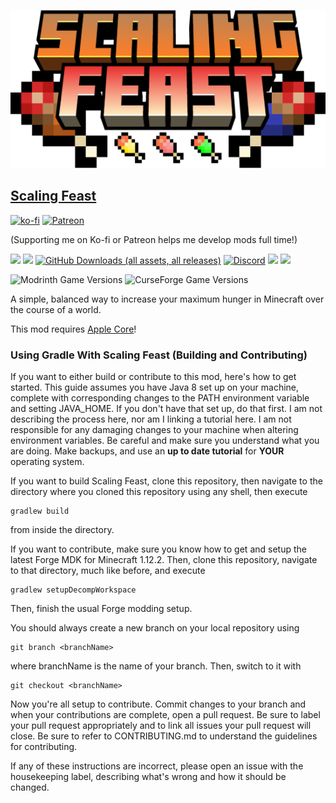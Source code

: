 ![](images/sflogo2.png)

## [Scaling Feast](https://www.curseforge.com/minecraft/mc-mods/scaling-feast)

[![ko-fi](https://ko-fi.com/img/githubbutton_sm.svg)](https://ko-fi.com/X8X5G4LPG) [![Patreon](https://i.imgur.com/JkRflNx.png)](https://www.patreon.com/join/Yeelp)

(Supporting me on Ko-fi or Patreon helps me develop mods full time!)

[![](https://img.shields.io/modrinth/dt/OYZ3QMMT?style=flat&logo=modrinth&label=Modrinth%20Downloads&color=00af5c)](https://modrinth.com/mod/distinct-damage-descriptions)
[![](https://img.shields.io/curseforge/dt/370995?style=flat&logo=curseforge&logoColor=f16436&label=CurseForge%20Downloads&color=f16436)](https://www.curseforge.com/minecraft/mc-mods/scaling-feast)
[![GitHub Downloads (all assets, all releases)](https://img.shields.io/github/downloads/yeelp/Scaling-Feast/total?style=flat&logo=github&label=GitHub%20Downloads&color=white)](https://github.com/yeelp/Scaling-Feast/releases) 
[![Discord](https://img.shields.io/discord/750481601107853373?style=flat&logo=discord&logoColor=white&color=5662f6)](https://discord.gg/hwzWdXQ)
![](https://img.shields.io/github/v/release/yeelp/Scaling-Feast?include_prereleases)
[![](https://img.shields.io/github/issues/yeelp/scaling-feast)](https://github.com/yeelp/Scaling-Feast/issues)

![Modrinth Game Versions](https://img.shields.io/modrinth/game-versions/OYZ3QMMT?style=flat&logo=modrinth&label=Available%20For&color=00af5c) ![CurseForge Game Versions](https://img.shields.io/curseforge/game-versions/370995?style=flat&logo=curseforge&label=Available%20For&color=f16436)

A simple, balanced way to increase your maximum hunger in Minecraft over the course of a world.

This mod requires [Apple Core](https://www.curseforge.com/minecraft/mc-mods/applecore)!
 
### Using Gradle With Scaling Feast (Building and Contributing)

If you want to either build or contribute to this mod, here's how to get started. This guide assumes you have Java 8 set up on your machine, complete with corresponding changes to the PATH environment variable and setting JAVA_HOME. If you don't have that set up, do that first. I am not describing the process here, nor am I linking a tutorial here. I am not responsible for any damaging changes to your machine when altering environment variables. Be careful and make sure you understand what you are doing. Make backups, and use an **up to date tutorial** for **YOUR** operating system.

If you want to build Scaling Feast, clone this repository, then navigate to the directory where you cloned this repository using any shell, then execute
```
gradlew build
```
from inside the directory.

If you want to contribute, make sure you know how to get and setup the latest Forge MDK for Minecraft 1.12.2. Then, clone this repository, navigate to that directory, much like before, and execute
```
gradlew setupDecompWorkspace
```
Then, finish the usual Forge modding setup. 

You should always create a new branch on your local repository using
```
git branch <branchName>
```
where branchName is the name of your branch. Then, switch to it with
```
git checkout <branchName>
```

Now you're all setup to contribute. Commit changes to your branch and when your contributions are complete, open a pull request. Be sure to label your pull request appropriately and to link all issues your pull request will close. Be sure to refer to CONTRIBUTING.md to understand the guidelines for contributing.

If any of these instructions are incorrect, please open an issue with the housekeeping label, describing what's wrong and how it should be changed.
